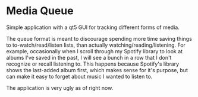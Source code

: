 # Media Queue
Simple application with a qt5 GUI for tracking different forms of media.

The queue format is meant to discourage spending more time saving things to to-watch/read/listen lists, than actually watching/reading/listening. For example, occasionally when I scroll through my Spotify library to look at albums I've saved in the past, I will see a bunch in a row that I don't recognize or recall listening to. This happens because Spotify's library shows the last-added album first, which makes sense for it's purpose, but can make it easy to forget about music I wanted to listen to.

The application is very ugly as of right now.